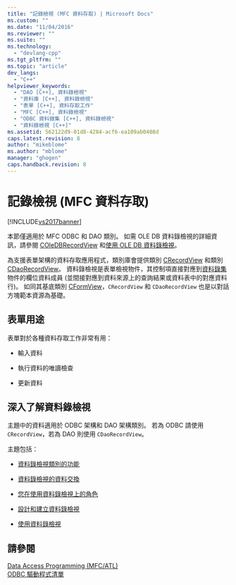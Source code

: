 ```yaml
---
title: "記錄檢視 (MFC 資料存取) | Microsoft Docs"
ms.custom: ""
ms.date: "11/04/2016"
ms.reviewer: ""
ms.suite: ""
ms.technology: 
  - "devlang-cpp"
ms.tgt_pltfrm: ""
ms.topic: "article"
dev_langs: 
  - "C++"
helpviewer_keywords: 
  - "DAO [C++], 資料錄檢視"
  - "資料庫 [C++], 資料錄檢視"
  - "表單 [C++], 資料存取工作"
  - "MFC [C++], 資料錄檢視"
  - "ODBC 資料錄集 [C++], 資料錄檢視"
  - "資料錄檢視 [C++]"
ms.assetid: 562122d9-01d8-4284-acf6-ea109ab0408d
caps.latest.revision: 8
author: "mikeblome"
ms.author: "mblome"
manager: "ghogen"
caps.handback.revision: 8
---
```

# 記錄檢視 (MFC 資料存取)
[!INCLUDE[vs2017banner](../assembler/inline/includes/vs2017banner.md)]

本節僅適用於 MFC ODBC 和 DAO 類別。  如需 OLE DB 資料錄檢視的詳細資訊，請參閱 [COleDBRecordView](../mfc/reference/coledbrecordview-class.md) 和[使用 OLE DB 資料錄檢視](../data/oledb/using-ole-db-record-views.md)。  
  
 為支援表單架構的資料存取應用程式，類別庫會提供類別 [CRecordView](../mfc/reference/crecordview-class.md) 和類別 [CDaoRecordView](../mfc/reference/cdaorecordview-class.md)。  資料錄檢視是表單檢視物件，其控制項直接對應到[資料錄集](../data/odbc/recordset-odbc.md)物件的欄位資料成員 \(並間接對應到資料來源上的查詢結果或資料表中的對應資料行\)。  如同其基底類別 [CFormView](../mfc/reference/cformview-class.md)，`CRecordView` 和 `CDaoRecordView` 也是以對話方塊範本資源為基礎。  
  
## 表單用途  
 表單對於各種資料存取工作非常有用：  
  
-   輸入資料  
  
-   執行資料的唯讀檢查  
  
-   更新資料  
  
## 深入了解資料錄檢視  
 主題中的資料適用於 ODBC 架構和 DAO 架構類別。  若為 ODBC 請使用 `CRecordView`，若為 DAO 則使用 `CDaoRecordView`。  
  
 主題包括：  
  
-   [資料錄檢視類別的功能](../data/features-of-record-view-classes-mfc-data-access.md)  
  
-   [資料錄檢視的資料交換](../data/data-exchange-for-record-views-mfc-data-access.md)  
  
-   [您在使用資料錄檢視上的角色](../data/your-role-in-working-with-a-record-view-mfc-data-access.md)  
  
-   [設計和建立資料錄檢視](../data/designing-and-creating-a-record-view-mfc-data-access.md)  
  
-   [使用資料錄檢視](../data/using-a-record-view-mfc-data-access.md)  
  
## 請參閱  
 [Data Access Programming \(MFC\/ATL\)](../data/data-access-programming-mfc-atl.md)   
 [ODBC 驅動程式清單](../data/odbc/odbc-driver-list.md)